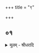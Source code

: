+++
title = "९"

+++


## ०१
<details><summary>मूलम् - श्रीधरादि</summary>

व्वा᳘चन्धेनुमु᳘पासीत॥  
त᳘स्याश्चत्वा᳘र स्त᳘नाः स्वाहाकारो᳘ व्वषट्कारो᳘ हन्तकारः᳘ स्वधा᳘कारस्त᳘स्यै द्वौ स्त᳘नौ देवा᳘ ऽउपजी᳘वन्ति स्वाहाकार᳘ञ्च व्वषट्कार᳘ञ्च हन्तकार᳘म्मनु᳘ष्याः स्वधा᳘कारम्पितरस्त᳘स्याः[[!!]] प्प्राण᳘ ऽऋषभो[[!!]] म᳘नो व्वत्सः[[!!]]॥
</details>
